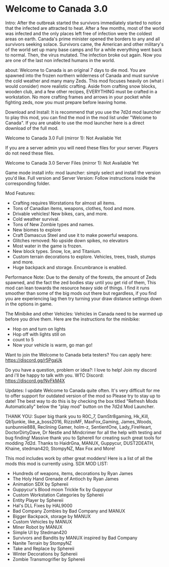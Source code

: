 # Welcome to Canada 3.0
Intro: After the outbreak started the survivors immediately started to notice that the infected are attracted to heat. After a few months, most of the world was infected and the only places left free of infection were the coldest areas on earth. Canada's prime minister opened the borders to any and all survivors seeking solace. Survivors came, the American and other military's of the world set up many base camps and for a while everything went back to normal. Then, the virus mutated. The infection broke out again. Now you are one of the last non infected humans in the world. 

about: Welcome to Canada is an original 7 days to die mod. You are spawned into the frozen northern wilderness of Canada and must survive the cold weather and many many Zeds. This mod focuses heavily on (what i would consider) more realistic crafting. Aside from crafting snow blocks, wooden club, and a few other recipes, EVERYTHING must be crafted in a workstation. No more crafting frames and arrows in your pocket while fighting zeds, now you must prepare before leaving home.



Download and Install: It is recommend that you use the 7d2d mod launcher to play this mod, you can find the mod in the mod list under "Welcome to Canada". If you are unable to use the mod launcher here is a direct download of the full mod. 

Welcome to Canada 3.0 Full (mirror 1): Not Available Yet

If you are a server admin you will need these files for your server. Players do not need these files.

Welcome to Canada 3.0 Server Files (mirror 1): Not Available Yet


Game mode install info: 
mod launcher: simply select and install the version you'd like.
Full version and Server Version: Follow instructions inside the corresponding folder.


Mod Features:
- Crafting requires Worstations for almost all items.
- Tons of Canadian items, weapons, clothes, food and more.
- Drivable vehicles! New bikes, cars, and more.
- Cold weather survival. 
- Tons of New Zombie types and names.
- New biomes to explore
- Craft Damascus Steel and use it to make powerful weapons.
- Glitches removed: No upside down spikes, no elevators 
- Most water in the game is frozen.
- New block types. Snow, Ice, and Titanium.
- Custom terrain decorations to explore. Vehicles, trees, trash, stumps and more.
- Huge backpack and storage. Encumbrance is enabled. 


Performance Note: Due to the density of the forests, the amount of Zeds spawned, and the fact the zed bodies stay until you get rid of them, This mod can lean towards the resource heavy side of things. 
I find it runs smoother than some of the big mods out there but regardless, if you find you are experiencing lag then try turning your draw distance settings down in the options in game.



The Minibike and other Vehicles: Vehicles in Canada need to be warmed up before you drive them. Here are the instructions for the minibike:
- Hop on and turn on lights
- Hop off with lights still on
- count to 5
- Now your vehicle is warm, go man go! 


Want to join the Welcome to Canada beta testers? You can apply here: https://discord.gg/r5PgaUk


Do you have a question, problem or idea?: I love to help! Join my discord and i'll be happy to talk with you. WTC Discord: https://discord.gg/NyFkM4X



Updates: I update Welcome to Canada quite often. It's very difficult for me to offer support for outdated version of the mod so Please try to stay up to date! The best way to do this is by checking the box titled "Refresh Mods Automatically" below the "play mod" button on the 7d2d Mod Launcher. 


THANK YOU:  Super big thank you to R0C_7, DamStr8gaming, Hk_Kill, Qb1junkie, like_a_boss2016, RizzoMF, MaxFox_Gaming, James_Woods, sunbunnie888, Reclining Gamer, holm-z, SentientOne, Lady_FireHeart, DoctorDirtyDave, Dr Nestle and Mindcrimer for all the help with testing and bug finding! 
Massive thank you to SphereII for creating such great tools for modding 7d2d. Thanks to HaidrGna, MANUX, Guppycur, DUST2DEATH, Khaine, stedman420, StompyNZ, Max Fox and More!


This mod includes work by other great modders! Here is a list of all the mods this mod is currently using. 
SDX MOD LIST:
- Hundreds of weapons, items, decorations by Ryan James
- The Holy Hand Grenade of Antioch by Ryan James
- Animation SDX by Sphereii
- Guppycur's Blood moon Trickle fix by Guppycur
- Custom Workstation Categories by Sphereii
- Entity Player by Sphereii
- Hal's DLL Fixes by HAL9000
- Bad Company Zombies by Bad Company and MANUX
- Bigger Backpack, storage by MANUX
- Custom Vehicles by MANUX
- Miner Robot by MANUX
- Simple UI by Stedman420
- Survivors and Bandits by MANUX inspired by Bad Company
- Nanite Terrain by StompyNZ
- Take and Replace by Sphereii
- Winter Decorations by Sphereii
- Zombie Transmogrifier by Sphereii
